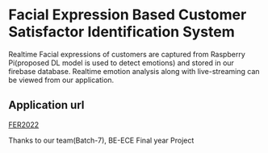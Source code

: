# Facial Expression Based Customer Satisfactor Identification System

Realtime Facial expressions of customers are captured from Raspberry Pi(proposed DL model is used to detect emotions) and stored in our firebase database. Realtime emotion analysis along with live-streaming can be viewed from our application. 



## Application url

[FER2022](emotion-rekognition.web.app)


Thanks to our team(Batch-7),
BE-ECE Final year Project